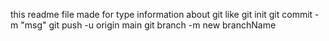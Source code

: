 this readme file made for type information about git 
like 
git init 
git commit -m "msg"
git push -u origin main
git branch -m new branchName


